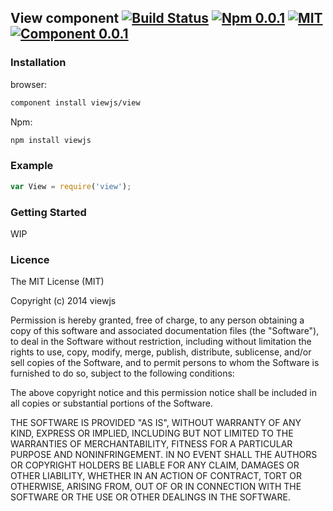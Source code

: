 ## View component [![Build Status](https://travis-ci.org/viewjs/view.svg?branch=master)](https://travis-ci.org/viewjs/view)  [![Npm 0.0.1](http://img.shields.io/badge/npm-0.0.1-orange.svg)]() [![MIT](http://img.shields.io/packagist/l/doctrine/orm.svg)](https://github.com/viewjs/view/blob/master/LICENSE)    [![Component 0.0.1](http://img.shields.io/badge/component-0.0.1-orange.svg)](https://github.com/component/component)

### Installation

browser:

```bash
component install viewjs/view
```

Npm:

```bash
npm install viewjs
```

### Example

```js
var View = require('view');
```

### Getting Started

WIP

### Licence

The MIT License (MIT)

Copyright (c) 2014 viewjs

Permission is hereby granted, free of charge, to any person obtaining a copy
of this software and associated documentation files (the "Software"), to deal
in the Software without restriction, including without limitation the rights
to use, copy, modify, merge, publish, distribute, sublicense, and/or sell
copies of the Software, and to permit persons to whom the Software is
furnished to do so, subject to the following conditions:

The above copyright notice and this permission notice shall be included in all
copies or substantial portions of the Software.

THE SOFTWARE IS PROVIDED "AS IS", WITHOUT WARRANTY OF ANY KIND, EXPRESS OR
IMPLIED, INCLUDING BUT NOT LIMITED TO THE WARRANTIES OF MERCHANTABILITY,
FITNESS FOR A PARTICULAR PURPOSE AND NONINFRINGEMENT. IN NO EVENT SHALL THE
AUTHORS OR COPYRIGHT HOLDERS BE LIABLE FOR ANY CLAIM, DAMAGES OR OTHER
LIABILITY, WHETHER IN AN ACTION OF CONTRACT, TORT OR OTHERWISE, ARISING FROM,
OUT OF OR IN CONNECTION WITH THE SOFTWARE OR THE USE OR OTHER DEALINGS IN THE
SOFTWARE.
